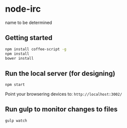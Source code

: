 # node-irc

name to be determined


## Getting started

```bash
npm install coffee-script -g
npm install
bower install
```

## Run the local server (for designing)

```bash
npm start
```

Point your browsering devices to: `http://localhost:3002/`


## Run gulp to monitor changes to files


```bash
gulp watch
```

